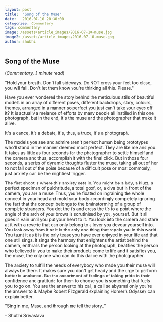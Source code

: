 ```yaml
---
layout: post
title:  "Song of the Muse"
date:   2016-07-10 20:30:00
categories: Commentary
tags: commentary
image: /assets/article_images/2016-07-10-muse.jpg
image2: /assets/article_images/2016-07-10-muse.jpg
author: shubhi
---
```

<h2>Song of the Muse</h2>
(<i>Commentary, 3 minute read</i>)
<p>"Hold your breath. Don't fall sideways. Do NOT cross your feet too close, you will fall. Don't let them know you're thinking all this. Please."</p>
<p>Have you ever wondered the story behind the meticulous stills of beautiful models in an array of different poses, different backdrops, story, colours, themes, arranged in a manner so perfect you just can't take your eyes off it? It is actually a melange of efforts by many people all instilled in this one photograph, but in the end, it's the muse and the photographer that make it alive.</p>
<p>It's a dance, it's a debate, it's, thus, a truce, it's a photograph.</p>
<p>The models you see and admire aren't perfect human being prototypes who'll stand in the manner deemed most perfect. They are like me and you. It takes as little as four seconds for the photographer to settle himself and the camera and thus, accomplish it with the final click. But in those four seconds, a series of dynamic thoughts fluster the muse, taking all out of her to not fall out of the poise because of a difficult pose or most commonly, just anxiety can be the mightiest trigger.</p>
<p>The first shoot is where this anxiety sets in. You might be a lady, a klutz, a perfect specimen of pulchritude, a total goof, or, a diva but in front of the camera, you are a muse. Thus, you're fixated on ingraining the whole concept in your head and mold your body accordingly completely ignoring the fact that the concept belongs to the brainstorming of a group of complete strangers. You dot the i's and cross the t's to a point where the angle of the arch of your brows is scrutinised by you, yourself. But it all goes in vain until you put your heart to it. You look into the camera and stare at it with a reverie that can only belong to a lover you devour yourself into. You look away from it as it is the only one thing that repels you in this world. You taunt it as it is the only tease you have ever enjoyed in your life and that one still sings. It sings the harmony that enlightens the artist behind the camera, enthralls the person looking at the photograph, beatifies the person who believed in you to make their products come to life and it satisfies you, the muse, the only one who can do this dance with the photographer.</p>
<p>The anxiety to fulfill the needs of everybody who made you their muse will always be there. It makes sure you don't get heady and the urge to perform better is unabated. But the assortment of feelings of taking pride in their confidence and gratitude for them to choose you is something that fuels you to go on. You are the answer to his call, a call so abysmal only you're the answer to it. Maybe Robert Fitzgerald explaining Homer's Odyssey can explain better.</p>
<p>"Sing in me, Muse, and through me tell the story.."</p>
<p>- Shubhi Srivastava</p>